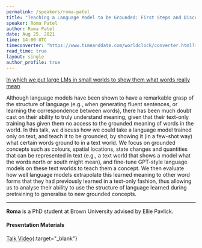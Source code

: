 ```yaml
---
permalink: /speakers/roma-patel
title: "Teaching a Language Model to be Grounded: First Steps and Discoveries"
speaker: Roma Patel
author: Roma Patel
date: Aug 25, 2021
time: 14:00 UTC
timeconverter: "https://www.timeanddate.com/worldclock/converter.html?iso=20210825T140000&p1=1440&p2=224&p3=179&p4=136&p5=676&p6=33&p7=152"
read_time: true
layout: single
author_profile: true
---
```


<a href="https://lolmythesis.com/" class="one-line">In which we put large LMs in small worlds to show them what words really mean</a>

Although language models have been shown to have a remarkable grasp of the structure of language (e.g., when generating fluent sentences, or learning the correspondence between words), there has been much doubt cast on their ability to truly understand meaning, given that their text-only training has given them no access to the grounded meaning of words in the world. In this talk, we discuss how we could take a language model trained only on text, and teach it to be grounded, by showing it (in a few-shot way) what certain words ground to in a text world. We focus on grounded concepts such as colours, spatial locations, state changes and quantities that can be represented in text (e.g., a text world that shows a model what the words north or south might mean), and fine-tune GPT-style language models on these text worlds to teach them a concept. We then evaluate how well language models extrapolate this learned meaning to other word forms that they had previously learned in a text-only fashion, thus allowing us to analyse their ability to use the structure of language learned during pretraining to generalise to new grounded concepts.

<hr>

**Roma** is a PhD student at Brown University advised by Ellie Pavlick.

#### Presentation Materials
<i class="fas fa-fw fa-video"></i> [Talk Video](https://youtu.be/fIflyRSqjVM){:target="_blank"}  
